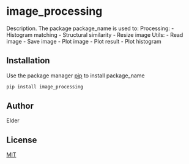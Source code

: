 # image_processing

Description. 
The package package_name is used to:
	Processing:
		- Histogram matching 
		- Structural similarity
		- Resize image
	Utils:
		- Read image
		- Save image
		- Plot image
		- Plot result
		- Plot histogram 

## Installation

Use the package manager [pip](https://pip.pypa.io/en/stable/) to install package_name

```bash
pip install image_processing
```

## Author
Elder

## License
[MIT](https://choosealicense.com/licenses/mit/)
